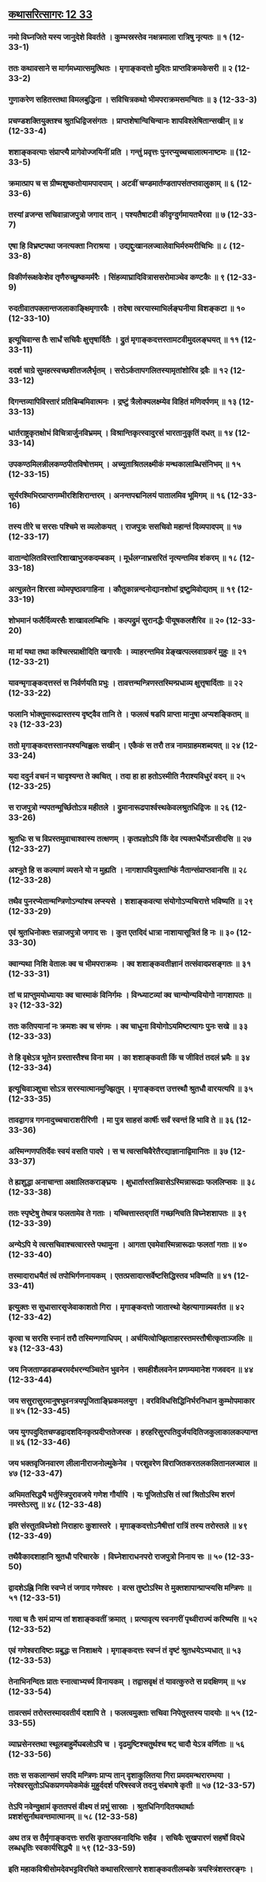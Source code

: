 ## [कथासरित्सागरः 12 33](https://sa.wikisource.org/wiki/कथासरित्सागरः/लम्बकः_१२/तरङ्गः_३३)

### नमो विघ्नजिते यस्य जानुदेशे विवर्तते । कुम्भस्रस्तेव नक्षत्रमाला रात्रिषु नृत्यतः ॥ १ (12-33-1)

### ततः कथावसाने स मार्गमध्यात्समुत्थितः । मृगाङ्कदत्तो मुदितः प्राप्तविक्रमकेसरी ॥ २ (12-33-2)

### गुणाकरेण सहितस्तथा विमलबुद्धिना । सविचित्रकथो भीमपराक्रमसमन्वितः ॥ ३ (12-33-3)

### प्रचण्डशक्तियुक्तश्च श्रुतधिद्विजसंगतः । प्राप्तशेषान्विचिन्वानः शापविश्लेषितान्सखीन् ॥ ४ (12-33-4)

### शशाङ्कवत्याः संप्राप्त्यै प्रागेवोज्जयिनीं प्रति । गन्तुं प्रवृत्तः पुनरप्युच्चचालात्मनाष्टमः ॥  (12-33-5)

### क्रमात्प्राप च स ग्रीष्मशुष्कतोयामपादपाम् । अटवीं चण्डमार्तण्डतापसंतप्तवालुकाम् ॥ ६ (12-33-6)

### तस्यां व्रजन्स सचिवान्राजपुत्रो जगाद तान् । पश्यतैषाटवी कीदृग्दुर्गमायतभैरवा ॥ ७ (12-33-7)

### एषा हि विभ्रष्टपथा जनत्यक्ता निराश्रया । उद्यद्दुःखानलज्वालेवाभिर्मरुमरीचिभिः ॥ ८ (12-33-8)

### विकीर्णरूक्षकेशेव तृणैरुच्छुष्कमर्मरैः । सिंहव्याघ्रादिवित्राससरोमाञ्चेव कण्टकैः ॥ ९ (12-33-9)

### रुदतीवातपक्लान्तजलाकाङ्क्षिमृगारवैः । तदेषा त्वरयास्माभिर्लङ्घनीया विशङ्कटा ॥ १० (12-33-10)

### इत्यूचिवान्स तैः सार्धं सचिवैः क्षुत्तृषार्दितैः । द्रुतं मृगाङ्कदत्तस्तामटवीमुदलङ्घयत् ॥ ११ (12-33-11)

### ददर्श चाग्रे सुमहत्स्वच्छशीतजलैर्भृतम् । सरोऽर्कतापगलितस्यामृतांशोरिव द्रवैः ॥ १२ (12-33-12)

### दिगन्तव्यापिविस्तारं प्रतिबिम्बमिवात्मनः । द्रष्टुं त्रैलोक्यलक्ष्म्येव विहितं मणिदर्पणम् ॥ १३ (12-33-13)

### धार्तराष्ट्रकृतक्षोभं विचित्रार्जुनविभ्रमम् । विश्रान्तिकृत्स्वादुरसं भारतानुकृतिं दधत् ॥ १४ (12-33-14)

### उपकण्ठमिलन्नीलकण्ठपीतविषोत्तमम् । अच्युताश्रितलक्ष्मीकं मन्थकालाब्धिसंनिभम् ॥ १५ (12-33-15)

### सूर्यरश्मिभिरप्राप्तगम्भीरशिशिरान्तरम् । अनन्तपद्मनिलयं पातालमिव भूमिगम् ॥ १६ (12-33-16)

### तस्य तीरे च सरसः पश्चिमे स व्यलोकयत् । राजपुत्रः ससचिवो महान्तं दिव्यपादपम् ॥ १७ (12-33-17)

### वातान्दोलितविस्तारिशाखाभुजकदम्बकम् । मूर्धलग्नाभ्रसरितं नृत्यन्तमिव शंकरम् ॥ १८ (12-33-18)

### अत्युन्नतेन शिरसा व्योमपृष्ठावगाहिना । कौतुकान्नन्दनोद्यानशोभां द्रष्टुमिवोद्यतम् ॥ १९ (12-33-19)

### शोभमानं फलैर्दिव्यरसैः शाखावलम्बिभिः । कल्पद्रुमं सुरानद्धैः पीयूषकलशैरिव ॥ २० (12-33-20)

### मा मां यथा तथा कश्चित्स्प्राक्षीदिति खगारवैः । व्याहरन्तमिव प्रेङ्खत्पल्लवाग्रकरं मुहुः ॥ २१ (12-33-21)

### यावन्मृगाङ्कदत्तस्तं स निर्वर्णयति प्रभुः । तावत्तन्मन्त्रिणस्तस्मिन्प्रधाव्य क्षुत्तृषार्दिताः ॥ २२ (12-33-22)

### फलानि भोक्तुमारूढास्तस्य दृष्ट्वैव तानि ते । फलत्वं षडपि प्राप्ता मानुषा अप्यशङ्कितम् ॥ २३ (12-33-23)

### ततो मृगाङ्कदत्तस्तानपश्यन्विह्वलः सखीन् । एकैकं स तरौ तत्र नामग्राहमशब्दयत् ॥ २४ (12-33-24)

### यदा ददुर्न वचनं न चादृश्यन्त ते क्वचित् । तदा हा हा हतोऽस्मीति नैराश्यविधुरं वदन् ॥ २५ (12-33-25)

### स राजपुत्रो न्यपतन्मूर्च्छितोऽत्र महीतले । द्रुमानारूढपार्श्वस्थकेवलश्रुतधिद्विजः ॥ २६ (12-33-26)

### श्रुतधिः स च विप्रस्तमुवाचाश्वास्य तत्क्षणम् । कृतप्रज्ञोऽपि किं देव त्यक्तधैर्योऽवसीदसि ॥ २७ (12-33-27)

### अश्नुते हि स कल्याणं व्यसने यो न मुह्यति । नागशापवियुक्तान्किं नैतान्संप्राप्तवानसि ॥ २८ (12-33-28)

### तथैव पुनरप्येतान्मन्त्रिणोऽन्यांश्च लप्स्यसे । शशाङ्कवत्या संयोगोऽप्यचिरात्ते भविष्यति ॥ २९ (12-33-29)

### एवं श्रुतधिनोक्तः सन्राजपुत्रो जगाद सः । कुत एतदिदं धात्रा नाशायासूत्रितं हि नः ॥ ३० (12-33-30)

### क्वान्यथा निशि वेतालः क्व च भीमपराक्रमः । क्व शशाङ्कवतीज्ञानं तत्संवादप्रसङ्गतः ॥ ३१ (12-33-31)

### तां च प्राप्तुमयोध्यायाः क्व चास्माकं विनिर्गमः । विन्ध्याटव्यां क्व चान्योन्यवियोगो नागशापतः ॥ ३२ (12-33-32)

### ततः कतिपयानां नः क्रमशः क्व च संगमः । क्व चाधुना वियोगोऽयमिष्टत्यागः पुनः सखे ॥ ३३ (12-33-33)

### ते हि वृक्षेऽत्र भूतेन ग्रस्तास्तैश्च विना मम । का शशाङ्कवती किं च जीवितं तदलं भ्रमैः ॥ ३४ (12-33-34)

### इत्यूचिवाञ्शुचा सोऽत्र सरस्यात्मानमुज्झितुम् । मृगाङ्कदत्त उत्तस्थौ श्रुतधौ वारयत्यपि ॥ ३५ (12-33-35)

### तावद्वागत्र गगनादुच्चचाराशरीरिणी । मा पुत्र साहसं कार्षीः सर्वं स्वन्तं हि भावि ते ॥ ३६ (12-33-36)

### अस्मिन्गणपतिर्देवः स्वयं वसति पादपे । स च त्वत्सचिवैरेतैरद्याज्ञानाद्विमानितः ॥ ३७ (12-33-37)

### ते ह्यशुद्धा अनाचान्ता अक्षालितकराङ्घ्रयः । क्षुधार्तास्तन्निवासेऽस्मिन्नारूढाः फललिप्सवः ॥ ३८ (12-33-38)

### ततः स्पृष्टेषु तेष्वत्र फलतामेव ते गताः । यच्चित्तास्तद्गतिं गच्छन्त्विति विघ्नेशशापतः ॥ ३९ (12-33-39)

### अन्येऽपि ये त्वत्सचिवाश्चत्वारस्ते पथामुना । आगता एवमेवास्मिन्नारूढाः फलतां गताः ॥ ४० (12-33-40)

### तस्मादाराधयैतं त्वं तपोभिर्गणनायकम् । एतत्प्रसादात्सर्वेष्टसिद्धिस्तव भविष्यति ॥ ४१ (12-33-41)

### इत्युक्तः स सुधासारसृजेवाकाशतो गिरा । मृगाङ्कदत्तो जातास्थो देहत्यागान्न्यवर्तत ॥ ४२ (12-33-42)

### कृत्वा च सरसि स्नानं तरौ तस्मिन्गणाधिपम् । अर्चयित्वोज्झिताहारस्तमस्तौषीत्कृताञ्जलिः ॥ ४३ (12-33-43)

### जय निजताण्डवडम्बरमर्दभरन्यञ्चितेन भुवनेन । समहीशैलवनेन प्रणम्यमानेश गजवदन ॥ ४४ (12-33-44)

### जय ससुरासुरमानुषभुवनत्रयपूजिताङ्घ्रिकमलयुग । वरविविधसिद्धिनिर्भरनिधान कुम्भोपमाकार ॥ ४५ (12-33-45)

### जय युगपदुदितचण्डद्वादशदिनकृत्प्रदीप्ततेजस्क । हरहरिसुरपतिदुर्जयदितिजकुलाकालकल्पान्त ॥ ४६ (12-33-46)

### जय भक्तवृजिनवारण लीलानीराजनोल्मुकेनेव । परशुवरेण विराजितकरतलकलितानलज्वाल ॥ ४७ (12-33-47)

### अभिमतसिद्ध्यै भर्तुस्त्रिपुरावजये गणेश गौर्यापि । यः पूजितोऽसि तं त्वां श्रितोऽस्मि शरणं नमस्तेऽस्तु ॥ ४८ (12-33-48)

### इति संस्तुतविघ्नेशो निराहारः कुशास्तरे । मृगाङ्कदत्तोऽनैषीत्तां रात्रिं तस्य तरोस्तले ॥ ४९ (12-33-49)

### तथैवैकादशाहानि श्रुतधौ परिचारके । विघ्नेशाराधनपरो राजपुत्रो निनाय सः ॥ ५० (12-33-50)

### द्वादशेऽह्नि निशि स्वप्ने तं जगाद गणेश्वरः । वत्स तुष्टोऽस्मि ते मुक्तशापान्प्राप्स्यसि मन्त्रिणः ॥ ५१ (12-33-51)

### गत्वा च तैः समं प्राप्य तां शशाङ्कवतीं क्रमात् । प्रत्यावृत्य स्वनगरीं पृथ्वीराज्यं करिष्यसि ॥ ५२ (12-33-52)

### एवं गणेश्वरादिष्टः प्रबुद्धः स निशाक्षये । मृगाङ्कदत्तः स्वप्नं तं दृष्टं श्रुतधयेऽभ्यधात् ॥ ५३ (12-33-53)

### तेनाभिनन्दितः प्रातः स्नात्वाभ्यर्च्य विनायकम् । तद्वासवृक्षं तं यावत्कुरुते स प्रदक्षिणम् ॥ ५४ (12-33-54)

### तावत्समं तरोस्तस्मादवतीर्य दशापि ते । फलत्वमुक्ताः सचिवा निपेतुस्तस्य पादयोः ॥ ५५ (12-33-55)

### व्याघ्रसेनस्तथा स्थूलबाहुर्मेघबलोऽपि च । दृढमुष्टिश्चतुर्थश्च षट् चादौ येऽत्र वर्णिताः ॥ ५६ (12-33-56)

### ततः स सकलान्समं सपदि मन्त्रिणः प्राप्य तान् दृशाकुलितया गिरा प्रमदमन्थरारम्भया । नरेश्वरसुतोऽधिकप्रणयमेकमेकं मुहुर्ददर्श परिषस्वजे तदनु संबभाषे कृती ॥ ५७ (12-33-57)

### तेऽपि नवेन्दुक्षामं कृततपसं वीक्ष्य तं प्रभुं सास्राः । श्रुतधिनिगदितयथार्थाः प्रशशंसुर्नाथवन्तमात्मानम् ॥ ५८ (12-33-58)

### अथ तत्र स तैर्मृगाङ्कदत्तः सरसि कृताप्लवनादिभिः सहैव । सचिवैः सुखपारणं सहर्षो विदधे लब्धधृतिः स्वकार्यसिद्ध्यै ॥ ५९ (12-33-59)

### इति महाकविश्रीसोमदेवभट्टविरचिते कथासरित्सागरे शशाङ्कवतीलम्बके त्रयस्त्रिंशस्तरङ्गः । 